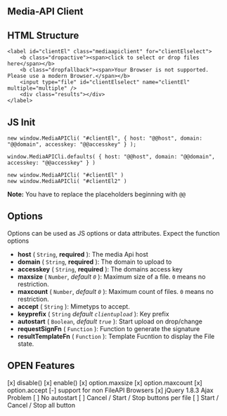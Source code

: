 Media-API Client
---

## HTML Structure

```
<label id="clientEl" class="mediaapiclient" for="clientElselect">
	<b class="dropactive"><span>click to select or drop files here</span></b>
	<b class="dropfallback"><span>Your Browser is not supported. Please use a modern Browser.</span></b>
	<input type="file" id="clientElselect" name="clientEl" multiple="multiple" />
	<div class="results"></div>
</label>
```

## JS Init

```
new window.MediaAPICli( "#clientEl", { host: "@@host", domain: "@@domain", accesskey: "@@accesskey" } );
```

```
window.MediaAPICli.defaults( { host: "@@host", domain: "@@domain", accesskey: "@@accesskey" } )
	
new window.MediaAPICli( "#clientEl" )
new window.MediaAPICli( "#clientEl2" )
```

**Note:** You have to replace the placeholders beginning with `@@`

## Options

Options can be used as JS options or data attributes. Expect the function options

* **host** ( `String`, **required** ): The media Api host
* **domain** ( `String`, **required** ): The domain to upload to
* **accesskey** ( `String`, **required** ): The domains access key 
* **maxsize** ( `Number`, *default `0`* ): Maximum size of a file. `0` means no restriction.
* **maxcount** ( `Number`, *default `0`*  ): Maximum count of files. `0` means no restriction.
* **accept** ( `String` ): Mimetyps to accept.
* **keyprefix** ( `String` *default `clientupload`* ): Key prefix 
* **autostart** ( `Boolean`, *default `true`* ): Start upload on drop/change
* **requestSignFn** ( `Function` ): Function to generate the signature
* **resultTemplateFn** ( `Function` ): Template Fucntion to display the File state.




## OPEN Features

[x] disable()
[x] enable()
[x] option.maxsize
[x] option.maxcount
[x] option.accept
[-] support for non FileAPI Browsers 
[x] jQuery 1.8.3 Ajax Problem
[ ] No autostart
[ ] Cancel / Start / Stop buttons per file
[ ] Start / Cancel / Stop all button

